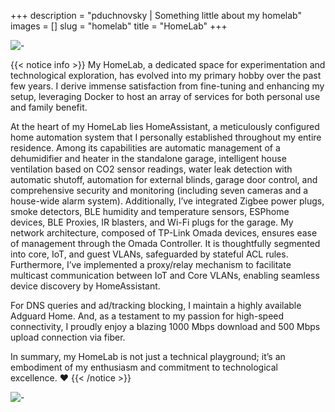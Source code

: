 +++
description = "pduchnovsky | Something little about my homelab"
images = []
slug = "homelab"
title = "HomeLab"
+++

![-](photos/homelab.jpg "this is my playground")

{{< notice info >}}
My HomeLab, a dedicated space for experimentation and technological exploration, has evolved into my primary hobby over the past few years. I derive immense satisfaction from fine-tuning and enhancing my setup, leveraging Docker to host an array of services for both personal use and family benefit.

At the heart of my HomeLab lies HomeAssistant, a meticulously configured home automation system that I personally established throughout my entire residence. Among its capabilities are automatic management of a dehumidifier and heater in the standalone garage, intelligent house ventilation based on CO2 sensor readings, water leak detection with automatic shutoff, automation for external blinds, garage door control, and comprehensive security and monitoring (including seven cameras and a house-wide alarm system). Additionally, I’ve integrated Zigbee power plugs, smoke detectors, BLE humidity and temperature sensors, ESPhome devices, BLE Proxies, IR blasters, and Wi-Fi plugs for the garage. My network architecture, composed of TP-Link Omada devices, ensures ease of management through the Omada Controller. It is thoughtfully segmented into core, IoT, and guest VLANs, safeguarded by stateful ACL rules. Furthermore, I’ve implemented a proxy/relay mechanism to facilitate multicast communication between IoT and Core VLANs, enabling seamless device discovery by HomeAssistant.

For DNS queries and ad/tracking blocking, I maintain a highly available Adguard Home. And, as a testament to my passion for high-speed connectivity, I proudly enjoy a blazing 1000 Mbps download and 500 Mbps upload connection via fiber.

In summary, my HomeLab is not just a technical playground; it’s an embodiment of my enthusiasm and commitment to technological excellence. ❤️
{{< /notice >}}

![-](photos/hass.jpg "homeassistant dashboard")
